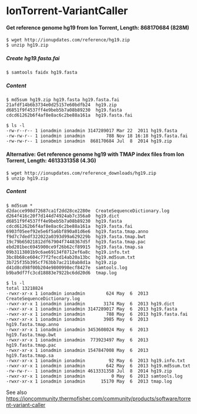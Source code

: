 # IonTorrent-VariantCaller


#### Get reference genome hg19 from Ion Torrent, Length: 868170684 (828M)
```
$ wget http://ionupdates.com/reference/hg19.zip
$ unzip hg19.zip
```

##### Create hg19.fasta.fai
```
$ samtools faidx hg19.fasta    
```

##### Content
```
$ md5sum hg19.zip hg19.fasta hg19.fasta.fai
21afdf14b6b3734e0d25157e60bdfb24  hg19.zip
d6851f9f4537ff4e9beb5b7a08b89230  hg19.fasta
cdcd61262b6f4af8e8ac6c2be88a161a  hg19.fasta.fai

$ ls -l
-rw-r--r-- 1 ionadmin ionadmin 3147289017 Mar 22  2011 hg19.fasta
-rw-rw-r-- 1 ionadmin ionadmin        788 Nov 18 16:18 hg19.fasta.fai
-rw-rw-r-- 1 ionadmin ionadmin  868170684 Jul  8  2014 hg19.zip
```
#### Alternative: Get reference genome hg19 with TMAP index files from Ion Torrent, Length: 4613331358 (4.3G)

```
$ wget http://ionupdates.com/reference_downloads/hg19.zip
$ unzip hg19.zip
```

##### Content
```
$ md5sum *
d2dacce998d72687ca1f2dd28ce2280e  CreateSequenceDictionary.log
d264f416c20f7d144d74924ab7c356a0  hg19.dict
d6851f9f4537ff4e9beb5b7a08b89230  hg19.fasta
cdcd61262b6f4af8e8ac6c2be88a161a  hg19.fasta.fai
6903f05eef92e5e6f5a6bf890a01d6e6  hg19.fasta.tmap.anno
f9d7c7dedf322022a0393d99a629229b  hg19.fasta.tmap.bwt
19c79b65021812df67904f7448367d5f  hg19.fasta.tmap.pac
ebd201bec6945900ce9f26b62cf89915  hg19.fasta.tmap.sa
09b3113801b9c6ae69134f8712ef6a8c  hg19.info.txt
3bc8b68ce604c77f2fecd14ab20a13bc  hg19.md5sum.txt
3b725f35b395cf763bb7ac2110ab8d1a  hg19.zip
d41d8cd98f00b204e9800998ecf8427e  samtools.log
b9ba9df7fc3cd18883e7922bc6dd20d6  tmap.log
```
```
$ ls -l
total 13218824
-rwxr-xr-x 1 ionadmin ionadmin        624 May  6  2013 CreateSequenceDictionary.log
-rwxr-xr-x 1 ionadmin ionadmin       3174 May  6  2013 hg19.dict
-rwxr-xr-x 1 ionadmin ionadmin 3147289017 May  6  2013 hg19.fasta
-rwxr-xr-x 1 ionadmin ionadmin        788 May  6  2013 hg19.fasta.fai
-rwxr-xr-x 1 ionadmin ionadmin       3985 May  6  2013 hg19.fasta.tmap.anno
-rwxr-xr-x 1 ionadmin ionadmin 3453608024 May  6  2013 hg19.fasta.tmap.bwt
-rwxr-xr-x 1 ionadmin ionadmin  773923497 May  6  2013 hg19.fasta.tmap.pac
-rwxr-xr-x 1 ionadmin ionadmin 1547847008 May  6  2013 hg19.fasta.tmap.sa
-rwxr-xr-x 1 ionadmin ionadmin         92 May  6  2013 hg19.info.txt
-rwxr-xr-x 1 ionadmin ionadmin        642 May  6  2013 hg19.md5sum.txt
-rw-rw-r-- 1 ionadmin ionadmin 4613331358 Jul  8  2014 hg19.zip
-rwxr-xr-x 1 ionadmin ionadmin          0 May  6  2013 samtools.log
-rwxr-xr-x 1 ionadmin ionadmin      15170 May  6  2013 tmap.log
```

See also https://ioncommunity.thermofisher.com/community/products/software/torrent-variant-caller
